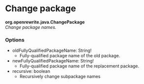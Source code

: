 # Change package

**org.openrewrite.java.ChangePackage**  
_Change package names._

### Options

* oldFullyQualifiedPackageName: String!
  * Fully-qualified package name of the old package.
* newFullyQualifiedPackageName: String!
  * Fully-qualified package name of the replacement package.
* recursive: boolean
  * Recursively change subpackage names

